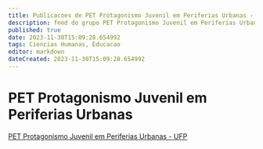 ```yaml
---
title: Publicacoes de PET Protagonismo Juvenil em Periferias Urbanas - UFP 
description: feed do grupo PET Protagonismo Juvenil em Periferias Urbanas - UFP
published: true
date: 2023-11-30T15:09:28.654992
tags: Ciencias Humanas, Educacao
editor: markdown
dateCreated: 2023-11-30T15:09:28.654992
---
```


# PET Protagonismo Juvenil em Periferias Urbanas
[PET Protagonismo Juvenil em Periferias Urbanas - UFP](/grupo/144PETProtagonismoJuvenilemPeriferiasUrbanasUFP.md)